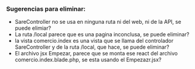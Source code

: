 ### Sugerencias para eliminar:

- SareController no se usa en ninguna ruta ni del web, ni de la API, se puede elimiar?
- La ruta /local parece que es una pagina inconclusa, se puede eliminar?
- la vista comercio.index es una vista que se llama del controlador SareController y de la ruta /local, que hace, se puede eliminar?
- El archivo jsx Empezar, parece que se monta ese react del archivo comercio.index.blade.php, se esta usando el Empezazr.jsx?
